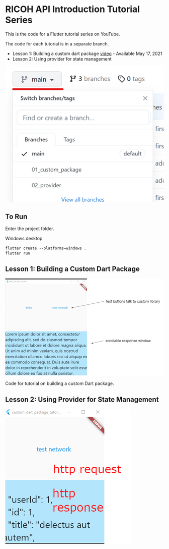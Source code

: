 # RICOH API Introduction Tutorial Series

This is the code for a Flutter tutorial series on YouTube.

The code for each tutorial is in a separate branch.

* Lesson 1: Building a custom dart package [video](https://youtu.be/nGkw3olDmpg) - Available May 17, 2021
* Lesson 2: Using provider for state management

![branch selection](docs/images/branch_selection.png)

## To Run

Enter the project folder.

Windows desktop

```
flutter create --platforms=windows .
flutter run
```

## Lesson 1: Building a Custom Dart Package

![lesson 1 screenshot](docs/images/lesson_1_screenshot.jpg)

Code for tutorial on building a custom Dart package.


## Lesson 2: Using Provider for State Management

![lesson 2 screenshot](docs/images/lesson_2_screenshot.png)
